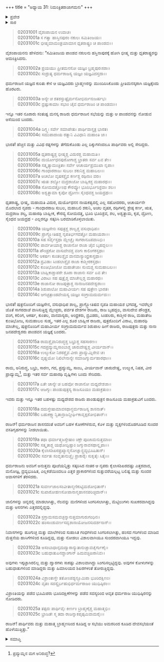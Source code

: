 +++
title = "ಅಧ್ಯಾಯ 31: ನಿಮಂತ್ರಿತರಾಜಾಗಮನಃ"
+++

<details><summary>ಪ್ರವೇಶ</summary>


।।   ಓಂ ಓಂ ನಮೋ ನಾರಾಯಣಾಯ।।   ಶ್ರೀ ವೇದವ್ಯಾಸಾಯ ನಮಃ ।।

ಶ್ರೀ ಕೃಷ್ಣದ್ವೈಪಾಯನ ವೇದವ್ಯಾಸ ವಿರಚಿತ  

**ಶ್ರೀ ಮಹಾಭಾರತ**

**ಸಭಾ ಪರ್ವ**

**ರಾಜಸೂಯ ಪರ್ವ**

**ಅಧ್ಯಾಯ 31**

</details>


<details><summary>ಸಾರ</summary>

ಯಾಗಕ್ಕೆ ರಾಜರ ಆಗಮನ, ಸ್ವಾಗತ (1-25).

</details>


> 02031001 ವೈಶಂಪಾಯನ ಉವಾಚ।  
02031001a ಸ ಗತ್ವಾ ಹಾಸ್ತಿನಪುರಂ ನಕುಲಃ ಸಮಿತಿಂಜಯಃ।   
02031001c ಭೀಷ್ಮಮಾಮಂತ್ರಯಾಮಾಸ ಧೃತರಾಷ್ಟ್ರಂ ಚ ಪಾಂಡವಃ।।

ವೈಶಂಪಾಯನನು ಹೇಳಿದನು: “ಸಮಿತಿಂಜಯ ಪಾಂಡವ ನಕುಲನು ಹಸ್ತಿನಾಪುರಕ್ಕೆ ಹೋಗಿ ಭೀಷ್ಮ ಮತ್ತು ಧೃತರಾಷ್ಟ್ರರನ್ನು ಆಮಂತ್ರಿಸಿದನು.

> 02031002a ಪ್ರಯಯುಃ ಪ್ರೀತಮನಸೋ ಯಜ್ಞಂ ಬ್ರಹ್ಮಪುರಃಸರಾಃ।  
02031002c ಸಂಶ್ರುತ್ಯ ಧರ್ಮರಾಜಸ್ಯ ಯಜ್ಞಂ ಯಜ್ಞವಿದಸ್ತದಾ।।

ಧರ್ಮರಾಜನ ಯಜ್ಞದ ಕುರಿತು ಕೇಳಿ ಆ ಯಜ್ಞವಿದರು ಬ್ರಾಹ್ಮಣರನ್ನು ಮುಂದಿರಿಸಿಕೊಂಡು ಪ್ರೀತಿಮನಸ್ಕರಾಗಿ ಯಜ್ಞಕ್ಕೆಂದು ಹೊರಟರು.

> 02031003a ಅನ್ಯೇ ಚ ಶತಶಸ್ತುಷ್ಟೈರ್ಮನೋಭಿರ್ಮನುಜರ್ಷಭ।  
02031003c ದ್ರಷ್ಟುಕಾಮಾಃ ಸಭಾಂ ಚೈವ ಧರ್ಮರಾಜಂ ಚ ಪಾಂಡವಂ।।

ಇನ್ನೂ ಇತರ ನೂರಾರು ಸಂತುಷ್ಟ ಮನಸ್ಕ ರಾಜರು ಧರ್ಮರಾಜನ ಸಭೆಯನ್ನು ಮತ್ತು ಆ ಪಾಂಡವನನ್ನು ನೋಡುವ ಆಸೆಯಿಂದ ಬಂದರು.

> 02031004a ದಿಗ್ಭ್ಯಃ ಸರ್ವೇ ಸಮಾಪೇತುಃ ಪಾರ್ಥಿವಾಸ್ತತ್ರ ಭಾರತ।  
02031004c ಸಮುಪಾದಾಯ ರತ್ನಾನಿ ವಿವಿಧಾನಿ ಮಹಾಂತಿ ಚ।।

ಭಾರತ! ಹೆಚ್ಚಿನ ಮತ್ತು ವಿವಿಧ ರತ್ನಗಳನ್ನು ತೆಗೆದುಕೊಂಡು ಎಲ್ಲ ದಿಕ್ಕುಗಳಿಂದಲೂ ಪಾರ್ಥಿವರು ಅಲ್ಲಿ ಸೇರಿದ್ದರು.

> 02031005a ಧೃತರಾಷ್ಟ್ರಶ್ಚ ಭೀಷ್ಮಶ್ಚ ವಿದುರಶ್ಚ ಮಹಾಮತಿಃ।  
02031005c ದುರ್ಯೋಧನಪುರೋಗಾಶ್ಚ ಭ್ರಾತರಃ ಸರ್ವ ಏವ ತೇ।।  
02031006a ಸತ್ಕೃತ್ಯಾಮಂತ್ರಿತಾಃ ಸರ್ವೇ ಆಚಾರ್ಯಪ್ರಮುಖಾ ನೃಪಾಃ।   
02031006c ಗಾಂಧಾರರಾಜಃ ಸುಬಲಃ ಶಕುನಿಶ್ಚ ಮಹಾಬಲಃ।।  
02031007a ಅಚಲೋ ವೃಷಕಶ್ಚೈವ ಕರ್ಣಶ್ಚ ರಥಿನಾಂ ವರಃ।  
02031007c ಋತಃ ಶಲ್ಯೋ ಮದ್ರರಾಜೋ ಬಾಹ್ಲಿಕಶ್ಚ ಮಹಾರಥಃ।।  
02031008a ಸೋಮದತ್ತೋಽಥ ಕೌರವ್ಯೋ ಭೂರಿರ್ಭೂರಿಶ್ರವಾಃ ಶಲಃ।  
02031008c ಅಶ್ವತ್ಥಾಮಾ ಕೃಪೋ ದ್ರೋಣಃ ಸೈಂಧವಶ್ಚ ಜಯದ್ರಥಃ।।

ಧೃತರಾಷ್ಟ್ರ, ಭೀಷ್ಮ, ಮಹಾಮತಿ ವಿದುರ, ದುರ್ಯೊಧನನ ನಾಯಕತ್ವದಲ್ಲಿ ಎಲ್ಲ ಸಹೋದರರು, ಆಚಾರ್ಯನೇ ಮೊದಲಾದ ನೃಪರು - ಗಾಂಧಾರರಾಜ ಸುಬಲ, ಮಹಾಬಲಿ ಶಕುನಿ, ಅಚಲ ವೃಷಕ, ರಥಿಗಳಲ್ಲಿ ಶ್ರೇಷ್ಠ ಕರ್ಣ, ಋತ, ಮದ್ರರಾಜ ಶಲ್ಯ, ಮಹಾರಥಿ ಬಾಹ್ಲೀಕ, ಕೌರವ್ಯ ಸೋಮದತ್ತ, ಭೂರಿ ಭೂರಿಶ್ರವ, ಶಲ, ಅಶ್ವತ್ಥಾಮ, ಕೃಪ, ದ್ರೋಣ, ಸೈಂಧವ ಜಯದ್ರಥ - ಎಲ್ಲರನ್ನೂ ಸತ್ಕರಿಸಿ ಬರಮಾಡಿಕೊಳ್ಳಲಾಯಿತು.

> 02031009a ಯಜ್ಞಸೇನಃ ಸಪುತ್ರಶ್ಚ ಶಾಲ್ವಶ್ಚ ವಸುಧಾಧಿಪಃ।   
02031009c ಪ್ರಾಗ್ಜ್ಯೋತಿಷಶ್ಚ ನೃಪತಿರ್ಭಗದತ್ತೋ ಮಹಾಯಶಾಃ।।  
02031010a ಸಹ ಸರ್ವೈಸ್ತಥಾ ಮ್ಲೇಚ್ಛೈಃ ಸಾಗರಾನೂಪವಾಸಿಭಿಃ।  
02031010c ಪಾರ್ವತೀಯಾಶ್ಚ ರಾಜಾನೋ ರಾಜಾ ಚೈವ ಬೃಹದ್ಬಲಃ।।   
02031011a ಪೌಂಡ್ರಕೋ ವಾಸುದೇವಶ್ಚ ವಂಗಃ ಕಾಲಿಂಗಕಸ್ತಥಾ।  
02031011c ಆಕರ್ಷಃ ಕುಂತಲಶ್ಚೈವ ವಾನವಾಸ್ಯಾಂಧ್ರಕಾಸ್ತಥಾ।।  
02031012a ದ್ರವಿಡಾಃ ಸಿಂಹಲಾಶ್ಚೈವ ರಾಜಾ ಕಾಶ್ಮೀರಕಸ್ತಥಾ।  
02031012c ಕುಂತಿಭೋಜೋ ಮಹಾತೇಜಾಃ ಸುಃಮಶ್ಚ ಸುಮಹಾಬಲಃ।।  
02031013a ಬಾಹ್ಲಿಕಾಶ್ಚಾಪರೇ ಶೂರಾ ರಾಜಾನಃ ಸರ್ವ ಏವ ತೇ।  
02031013c ವಿರಾಟಃ ಸಹ ಪುತ್ರೈಶ್ಚ ಮಾಚೇಲ್ಲಶ್ಚ ಮಹಾರಥಃ।  
02031013e ರಾಜಾನೋ ರಾಜಪುತ್ರಾಶ್ಚ ನಾನಾಜನಪದೇಶ್ವರಾಃ।।  
02031014a ಶಿಶುಪಾಲೋ ಮಹಾವೀರ್ಯಃ ಸಹ ಪುತ್ರೇಣ ಭಾರತ।  
02031014c ಆಗಚ್ಛತ್ಪಾಂಡವೇಯಸ್ಯ ಯಜ್ಞಂ ಸಂಗ್ರಾಮದುರ್ಮದಃ।।

ಭಾರತ! ಪುತ್ರನೊಂದಿಗೆ ಯಜ್ಞಸೇನ, ವಸುಧಾಧಿಪ ಶಾಲ್ವ, ಪ್ರಾಗ್ಜ್ಯೋತಿಷದ ನೃಪತಿ ಮಹಾಯಶ ಭಗದತ್ತ, ಇವರೆಲ್ಲರ ಜೊತೆ ಸಾಗರದಾಚೆ ವಾಸಿಸುತ್ತಿದ್ದ ಮ್ಲೇಚ್ಛರು, ಪರ್ವತ ದೇಶಗಳ ರಾಜರು, ರಾಜ ಬೃಹದ್ಬಲ, ವಾಸುದೇವ ಪೌಂಡ್ರಕ, ವಂಗ, ಕಲಿಂಗ, ಆಕರ್ಷ, ಕುಂತಲ, ವಾನವಾಸ್ಯರು, ಆಂಧ್ರಕರು, ದ್ರವಿಡರು, ಸಿಂಹಲರು, ಕಾಶ್ಮೀರ ರಾಜ, ಮಹಾತೇಜ ಕುಂತಿಭೋಜ, ಸುಮಹಾಬಲ ಸುಹ್ಮ, ಇತರ ಎಲ್ಲ ಶೂರ ಬಾಹ್ಲೀಕ ರಾಜರು, ಪುತ್ರರೊಂದಿಗೆ ವಿರಾಟ, ಮಹಾರಥಿ ಮಾಚೇಲ್ಲ, ಪುತ್ರನೊಂದಿಗೆ ಮಹಾವೀರ್ಯ ಸಂಗ್ರಾಮದುರ್ಮದ ಶಿಶುಪಾಲ ಹೀಗೆ ರಾಜರು, ರಾಜಪುತ್ರರು ಮತ್ತು ನಾನಾ ಜನಪದೇಶ್ವರರು ಪಾಂಡವನ ಯಜ್ಞಕ್ಕೆ ಬಂದರು.

> 02031015a ರಾಮಶ್ಚೈವಾನಿರುದ್ಧಶ್ಚ ಬಭ್ರುಶ್ಚ ಸಹಸಾರಣಃ।  
02031015c ಗದಪ್ರದ್ಯುಮ್ನಸಾಂಬಾಶ್ಚ ಚಾರುದೇಷ್ಣಶ್ಚ ವೀರ್ಯವಾನ್।।  
02031016a ಉಲ್ಮುಕೋ ನಿಶಠಶ್ಚೈವ ವೀರಃ ಪ್ರಾದ್ಯುಮ್ನಿರೇವ ಚ।  
02031016c ವೃಷ್ಣಯೋ ನಿಖಿಲೇನಾನ್ಯೇ ಸಮಾಜಗ್ಮುರ್ಮಹಾರಥಾಃ।।

ರಾಮ, ಅನಿರುದ್ಧ, ಬಭ್ರು, ಸಾರಣ, ಗದ, ಪ್ರದ್ಯುಮ್ನ, ಸಾಂಬ, ವೀರ್ಯವಾನ್ ಚಾರುದೇಷ್ಣ, ಉಲ್ಮುಕ, ನಿಷಠ, ವೀರ ಪ್ರಾದ್ಯುಮ್ನ[^1], ಮತ್ತು ಇತರ ಸರ್ವ ಮಹಾರಥಿ ವೃಷ್ಣಿಗಳು ಬಂದು ಸೇರಿದರು.

> 02031017a ಏತೇ ಚಾನ್ಯೇ ಚ ಬಹವೋ ರಾಜಾನೋ ಮಧ್ಯದೇಶಜಾಃ।   
02031017c ಆಜಗ್ಮುಃ ಪಾಂಡುಪುತ್ರಸ್ಯ ರಾಜಸೂಯಂ ಮಹಾಕ್ರತುಂ।।

ಇವರು ಮತ್ತು ಇನ್ನೂ ಇತರ ಬಹಳಷ್ಟು ಮಧ್ಯದೇಶದ ರಾಜರು ಪಾಂಡುಪುತ್ರನ ರಾಜಸೂಯ ಮಹಾಕ್ರತುವಿಗೆ ಬಂದರು.

> 02031018a ದದುಸ್ತೇಷಾಮಾವಸಥಾನ್ಧರ್ಮರಾಜಸ್ಯ ಶಾಸನಾತ್।  
02031018c ಬಹುಕಕ್ಷ್ಯಾನ್ವಿತಾನ್ರಾಜನ್ದೀರ್ಘಿಕಾವೃಕ್ಷಶೋಭಿತಾನ್।।

ರಾಜನ್! ಧರ್ಮರಾಜನ ಶಾಸನದಂತೆ ಅವರಿಗೆ ಬಹಳ ಕೋಣೆಗಳಿರುವ, ಕೊಳ ಮತ್ತು ವೃಕ್ಷಗಳಿಂದೊಡಗೂಡಿದ ಸುಂದರ ವಸತಿಗೃಹಗಳನ್ನು ನೀಡಲಾಯಿತು.

> 02031019a ತಥಾ ಧರ್ಮಾತ್ಮಜಸ್ತೇಷಾಂ ಚಕ್ರೇ ಪೂಜಾಮನುತ್ತಮಾಂ।  
02031019c ಸತ್ಕೃತಾಶ್ಚ ಯಥೋದ್ದಿಷ್ಟಾಂ ಜಗ್ಮುರಾವಸಥಾನ್ನೃಪಾಃ।।  
02031020a ಕೈಲಾಸಶಿಖರಪ್ರಖ್ಯಾನ್ಮನೋಜ್ಞಾನ್ದ್ರವ್ಯಭೂಷಿತಾನ್।   
02031020c ಸರ್ವತಃ ಸಂವೃತಾನುಚ್ಚೈಃ ಪ್ರಾಕಾರೈಃ ಸುಕೃತೈಃ ಸಿತೈಃ।।

ಧರ್ಮರಾಜನು ಅವರಿಗೆ ಅನುತ್ತಮ ಪೂಜೆಯನ್ನಿತ್ತು ಸತ್ಕರಿಸಿದ ನಂತರ ಆ ನೃಪರು ಕೈಲಾಸಶಿಖರದಷ್ಟು ಎತ್ತರವಾದ, ಮನೋಜ್ಞ, ದ್ರವ್ಯಭೂಷಿತ, ಎಲ್ಲಕಡೆಯಿಂದಲೂ ಎತ್ತರ ಪ್ರಾಕಾರಗಳಿಂದ ಸುತ್ತುವರೆಯಲ್ಪಟ್ಟ ಬಲಿಷ್ಟ ಮತ್ತು ಸುಂದರ ಆವಾಸಗಳಿಗೆ ತೆರಳಿದರು.

> 02031021a ಸುವರ್ಣಜಾಲಸಂವೀತಾನ್ಮಣಿಕುಟ್ಟಿಮಶೋಭಿತಾನ್।  
02031021c ಸುಖಾರೋಹಣಸೋಪಾನಾನ್ಮಹಾಸನಪರಿಚ್ಛದಾನ್।।

ಜಾಲಿಗಳನ್ನು ಚಿನ್ನದಲ್ಲಿ ಮಾಡಲಾಗಿತ್ತು, ನೆಲವನ್ನು ಮಣಿಗಳಿಂದ ಸಿಂಗರಿಸಲಾಗಿತ್ತು, ಮೆಟ್ಟಿಲುಗಳು ಸುಖಕರವಾಗಿದ್ದವು ಮತ್ತು ಆಸನಗಳು ಎತ್ತರದಲ್ಲಿದ್ದವು.

> 02031022a ಸ್ರಗ್ದಾಮಸಮವಚ್ಛನ್ನಾನುತ್ತಮಾಗುರುಗಂಧಿನಃ।  
02031022c ಹಂಸಾಂಶುವರ್ಣಸದೃಶಾನಾಯೋಜನಸುದರ್ಶನಾನ್।।

ನಿವಾಸಗಳನ್ನು ಹೂಗುಚ್ಛ ಮತ್ತು ಮಾಲೆಗಳಿಂದ ಸುಹಾಸಿತ ಗಂಧಗಳಿಂದ ಸಿಂಗರಿಸಲಾಗಿತ್ತು, ಹಂಸದ ಗರಿಗಳಿಂದ ಮಾಡಿದ ಮೆತ್ತನೆಯ ಹಾಸಿಗೆಗಳಿಂದ ಕೂಡಿದ್ದವು, ಮತ್ತು ನೋಡಲು ವಿಶಾಲವಾಗಿಯೂ ಸುಂದರವಾಗಿಯೂ ಇದ್ದವು.

> 02031023a ಅಸಂಬಾಧಾನ್ಸಮದ್ವಾರಾನ್ಯುತಾನುಚ್ಚಾವಚೈರ್ಗುಣೈಃ।  
02031023c ಬಹುಧಾತುಪಿನದ್ಧಾಂಗಾನ್ ಹಿಮವಚ್ಛಿಖರಾನಿವ।।

ಅವುಗಳು ಇಕ್ಕಟ್ಟಾಗಿರಲಿಲ್ಲ ಮತ್ತು ದ್ವಾರಗಳು ಸಾಕಷ್ಟು ವಿಶಾಲವಾಗಿದ್ದು ಸಿಂಗರಿಸಲ್ಪಟ್ಟಿದ್ದವು. ಅವುಗಳ ಕೋಳುಗಳನ್ನು ಬಹುಧಾತುಗಳಿಂದ ಮಾಡಿದ್ದರು ಮತ್ತು ಹಿಮಾಲಯದ ಶಿಖರಗಳಂತೆ ತೋರುತ್ತಿದ್ದವು.

> 02031024a ವಿಶ್ರಾಂತಾಸ್ತೇ ತತೋಽಪಶ್ಯನ್ಭೂಮಿಪಾ ಭೂರಿದಕ್ಷಿಣಂ।  
02031024c ವೃತಂ ಸದಸ್ಯೈರ್ಬಹುಭಿರ್ಧರ್ಮರಾಜಂ ಯುಧಿಷ್ಠಿರಂ।।

ವಿಶ್ರಾಂತಿಯನ್ನು ಪಡೆದ ಭೂಮಿಪರು ಭೂರಿದಕ್ಷಿಣೆಗಳನ್ನು ಪಡೆದ ಸದಸ್ಯರಿಂದ ಆವೃತ ಧರ್ಮರಾಜ ಯುಧಿಷ್ಠಿರನನ್ನು ನೋಡಿದರು.

> 02031025a ತತ್ಸದಃ ಪಾರ್ಥಿವೈಃ ಕೀರ್ಣಂ ಬ್ರಾಹ್ಮಣೈಶ್ಚ ಮಹಾತ್ಮಭಿಃ।  
02031025c ಭ್ರಾಜತೇ ಸ್ಮ ತದಾ ರಾಜನ್ನಾಕಪೃಷ್ಠಮಿವಾಮರೈಃ।।

ರಾಜನ್! ಪಾರ್ಥಿವರು ಮತ್ತು ಮಹಾತ್ಮ ಬ್ರಾಹ್ಮಣರಿಂದ ಕೂಡಿದ್ದ ಆ ಸಭೆಯು ಅಮರರಿಂದ ಕೂಡಿದ ದೇವಸಭೆಯಂತೆ ಹೊಳೆಯುತ್ತಿತ್ತು.”



<details><summary>ಸಮಾಪ್ತಿ</summary>


ಇತಿ ಶ್ರೀ ಮಹಾಭಾರತೇ ಸಭಾಪರ್ವಣಿ ರಾಜಸೂಯಪರ್ವಣಿ ನಿಮಂತ್ರಿತರಾಜಾಗಮನೇ ಏಕತ್ರಿಂಶೋಽಧ್ಯಾಯಃ।।  
ಇದು ಶ್ರೀ ಮಹಾಭಾರತದಲ್ಲಿ ಸಭಾಪರ್ವದಲ್ಲಿ ರಾಜಸೂಯಪರ್ವದಲ್ಲಿ ನಿಮಂತ್ರಿತರಾಜಾಗಮನ ಎನ್ನುವ ಮೂವತ್ತೊಂದನೆಯ ಅಧ್ಯಾಯವು.



</details>

[^1]: ಪ್ರದ್ಯುಮ್ನನ ಮಗ ಅನಿರುದ್ಧ?

